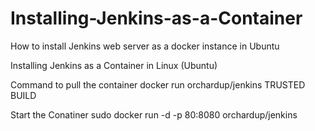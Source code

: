 # Installing-Jenkins-as-a-Container
How to install Jenkins web server as a docker instance in Ubuntu


Installing Jenkins as a Container in Linux (Ubuntu)

Command to pull the container
docker run orchardup/jenkins  TRUSTED BUILD


Start the Conatiner
sudo docker run -d -p 80:8080 orchardup/jenkins
